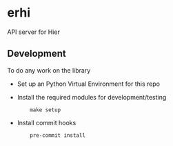 erhi
====

API server for Hier

Development
-----------

To do any work on the library

* Set up an Python Virtual Environment for this repo

* Install the required modules for development/testing


          make setup

* Install commit hooks


          pre-commit install